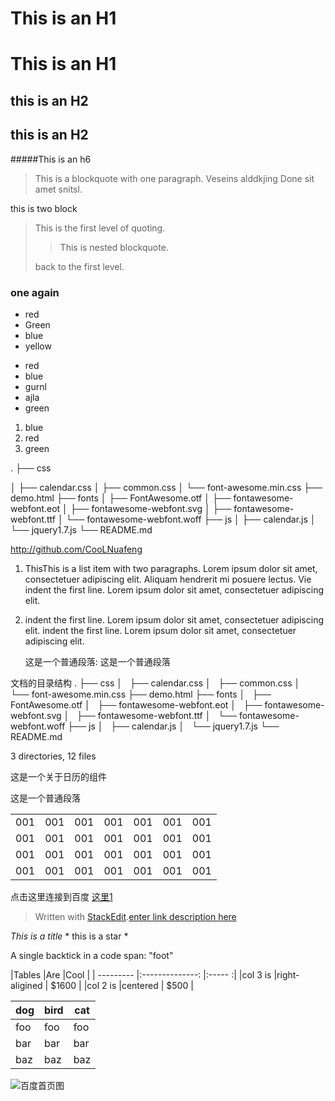 # This is an H1

This is an H1
=============

## this is an H2
this is an H2
-------------

#####This is an h6


>This is a blockquote with one paragraph.
>Veseins alddkjing
>Done sit amet snitsl.
  
this is two block
>This is the first level of quoting.
>
>>This is nested blockquote.
>
>back to the first level.
  
### one again

* red
* Green
* blue
* yellow  

+  red
+  blue 
 +  gurnl
+  ajla
+  green
   
1. blue
2. red
3. green

.
├── css

│   ├── calendar.css
│   ├── common.css
│   └── font-awesome.min.css
├── demo.html
├── fonts
│   ├── FontAwesome.otf
│   ├── fontawesome-webfont.eot
│   ├── fontawesome-webfont.svg
│   ├── fontawesome-webfont.ttf
│   └── fontawesome-webfont.woff
├── js
│   ├── calendar.js
│   └── jquery1.7.js
└── README.md


<http://github.com/CooLNuafeng>



1.  ThisThis is a list item with two paragraphs. Lorem ipsum dolor sit amet, consectetuer adipiscing elit. Aliquam hendrerit mi posuere lectus.
    Vie indent the first line. Lorem ipsum dolor
sit amet, consectetuer adipiscing elit.
2.  indent the first line. Lorem ipsum dolor
sit amet, consectetuer adipiscing elit. indent the first line. Lorem ipsum dolor
sit amet, consectetuer adipiscing elit.

    这是一个普通段落:
这是一个普通段落


文档的目录结构
.
├── css
│   ├── calendar.css
│   ├── common.css
│   └── font-awesome.min.css
├── demo.html
├── fonts
│   ├── FontAwesome.otf
│   ├── fontawesome-webfont.eot
│   ├── fontawesome-webfont.svg
│   ├── fontawesome-webfont.ttf
│   └── fontawesome-webfont.woff
├── js
│   ├── calendar.js
│   └── jquery1.7.js
└── README.md

3 directories, 12 files

这是一个关于日历的组件

   
   
这是一个普通段落
<table>
    <tr>
        <td>001</td><td>001</td><td>001</td><td>001</td><td>001</td><td>001</td><td>001</td>
    </tr>
    <tr>
        <td>001</td><td>001</td><td>001</td><td>001</td><td>001</td><td>001</td><td>001</td>
    </tr>
    <tr>
        <td>001</td><td>001</td><td>001</td><td>001</td><td>001</td><td>001</td><td>001</td>
    </tr>
    <tr>
        <td>001</td><td>001</td><td>001</td><td>001</td><td>001</td><td>001</td><td>001</td>
    </tr>
</table>


点击这里连接到百度 [这里](http://www.baidu.com)[1]
> Written with [StackEdit](https://stackedit.io/).[enter link description here][2]

_This is a title_
\* this is a star \*



A single backtick in a code span: "foot" 


|Tables     |Are              |Cool    |
| --------- |:--------------: |:----- :|
|col 3 is   |right-aligined   | \$1600 |
|col 2 is   |centered         | \$500   |



dog | bird | cat
----|------|----
foo | foo  | foo
bar | bar  | bar
baz | baz  | baz



![百度首页图](http://su.bdimg.com/static/superplus/img/logo_white.png "百度")



  [1]: www.baidu.com
  [2]: www.baidu.com